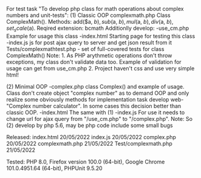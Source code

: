 
For test task "To develop php class for math operations about complex numbers and unit-tests":
(1) Classic OOP 
    complexmath.php Class ComplexMath(). Methods: add($a, $b), sub($a, $b), mul($a, $b), div($a, $b), set_scale($a).
    Reqired extension: bcmath 
    Additionlly develop: 
        -use_cm.php Example for usage this class
        -index.html Starting page for testing this class
        -index.js   js for post ajax query to server and get json result from it
        Tests/complexmathtest.php - set of full-covered tests for class ComplexMath()
Note: 1. As PHP arythmetic operations don't throw exceptions, my class don't validate data too.
    Example of validation for usage can get from use_cm.php
    2. Project haven't css and use very simple html!

(2) Minimal OOP
    -complex.php class Complex() and example of usage. Class don't create object "complex number" as to demand OOP and only realize some obviously methods for implementation task develop web-"Complex number calculator". In some cases this decision better than classic OOP.
    -index.html The same with (1)
    -index.js   For use it needs to change url for ajax query from "/use_cm.php" to "/complex.php".
Note: So (2) develop by php 5.6, may be php code include some small bugs

Released: index.html            20/05/2022
          index.js              20/05/2022
          complex.php           20/05/2022
          complexmath.php       21/05/2022
          Test/complexmath.php  21/05/2022

Tested: PHP 8.0, Firefox version 100.0 (64-bit), Google Chrome 101.0.4951.64 (64-bit), PHPUnit 9.5.20